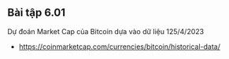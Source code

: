 
## Bài tập 6.01

Dự đoán Market Cap của Bitcoin dựa vào dữ liệu 125/4/2023

- https://coinmarketcap.com/currencies/bitcoin/historical-data/  
